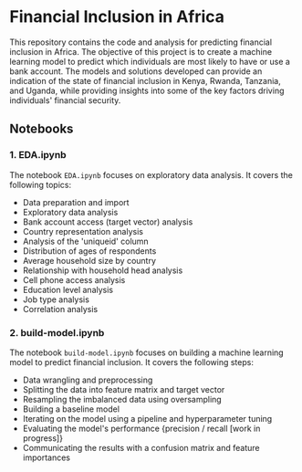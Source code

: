 # Financial Inclusion in Africa

This repository contains the code and analysis for predicting financial inclusion in Africa. The objective of this project is to create a machine learning model to predict which individuals are most likely to have or use a bank account. The models and solutions developed can provide an indication of the state of financial inclusion in Kenya, Rwanda, Tanzania, and Uganda, while providing insights into some of the key factors driving individuals' financial security.

## Notebooks

### 1. EDA.ipynb

The notebook `EDA.ipynb` focuses on exploratory data analysis. It covers the following topics:

- Data preparation and import
- Exploratory data analysis
- Bank account access (target vector) analysis
- Country representation analysis
- Analysis of the 'uniqueid' column
- Distribution of ages of respondents
- Average household size by country
- Relationship with household head analysis
- Cell phone access analysis
- Education level analysis
- Job type analysis
- Correlation analysis

### 2. build-model.ipynb

The notebook `build-model.ipynb` focuses on building a machine learning model to predict financial inclusion. It covers the following steps:

- Data wrangling and preprocessing
- Splitting the data into feature matrix and target vector
- Resampling the imbalanced data using oversampling
- Building a baseline model
- Iterating on the model using a pipeline and hyperparameter tuning
- Evaluating the model's performance {precision / recall [work in progress]}
- Communicating the results with a confusion matrix and feature importances
